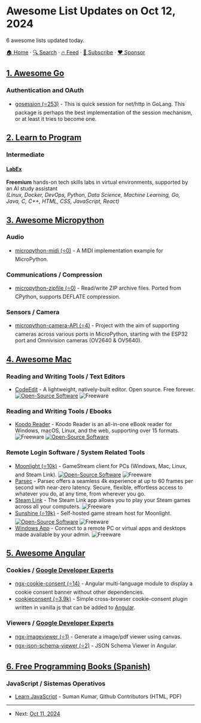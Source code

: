 # Awesome List Updates on Oct 12, 2024

6 awesome lists updated today.

[🏠 Home](/README.md) · [🔍 Search](https://www.trackawesomelist.com/search/) · [🔥 Feed](https://www.trackawesomelist.com/rss.xml) · [📮 Subscribe](https://trackawesomelist.us17.list-manage.com/subscribe?u=d2f0117aa829c83a63ec63c2f&id=36a103854c) · [❤️  Sponsor](https://github.com/sponsors/theowenyoung)



## [1. Awesome Go](/content/avelino/awesome-go/README.md)

### Authentication and OAuth

*   [gosession (⭐253)](https://github.com/Kwynto/gosession) - This is quick session for net/http in GoLang. This package is perhaps the best implementation of the session mechanism, or at least it tries to become one.

## [2. Learn to Program](/content/karlhorky/learn-to-program/README.md)

### Intermediate

#### [LabEx](https://labex.io)

**Freemium** hands-on tech skills labs in virtual environments, supported by an AI study assistant\
*(Linux, Docker, DevOps, Python, Data Science, Machine Learning, Go, Java, C, C++, HTML, CSS, JavaScript, React)*

## [3. Awesome Micropython](/content/mcauser/awesome-micropython/README.md)

### Audio

*   [micropython-midi (⭐0)](https://github.com/EMATech/micropython-midi) - A MIDI implementation example for MicroPython.

### Communications / Compression

*   [micropython-zipfile (⭐0)](https://github.com/jonnor/micropython-zipfile) - Read/write ZIP archive files. Ported from CPython, supports DEFLATE compression.

### Sensors / Camera

*   [micropython-camera-API (⭐4)](https://github.com/cnadler86/micropython-camera-API) - Project with the aim of supporting cameras across various ports in MicroPython, starting with the ESP32 port and Omnivision cameras (OV2640 & OV5640).

## [4. Awesome Mac](/content/jaywcjlove/awesome-mac/README.md)

### Reading and Writing Tools / Text Editors

*   [CodeEdit](https://www.codeedit.app/) - A lightweight, natively-built editor. Open source. Free forever. [![Open-Source Software](https://jaywcjlove.github.io/sb/ico/min-oss.svg "Open Source Software")](https://github.com/CodeEditApp/CodeEdit) ![Freeware](https://jaywcjlove.github.io/sb/ico/min-free.svg "Freeware")

### Reading and Writing Tools / Ebooks

*   [Koodo Reader](https://www.koodoreader.com/en) - Koodo Reader is an all-in-one eBook reader for Windows, macOS, Linux, and the web, supporting over 15 formats. ![Freeware](https://jaywcjlove.github.io/sb/ico/min-free.svg "Freeware") [![Open-Source Software](https://jaywcjlove.github.io/sb/ico/min-oss.svg "Open Source Software")](https://github.com/koodo-reader/koodo-reader)

### Remote Login Software / System Related Tools

*   [Moonlight (⭐10k)](https://github.com/moonlight-stream/moonlight-qt) - GameStream client for PCs (Windows, Mac, Linux, and Steam Link). [![Open-Source Software](https://jaywcjlove.github.io/sb/ico/min-oss.svg "Open Source Software")](https://github.com/moonlight-stream/moonlight-qt) ![Freeware](https://jaywcjlove.github.io/sb/ico/min-free.svg "Freeware")
*   [Parsec](https://parsec.app) - Parsec offers a seamless 4k experience at up to 60 frames per second with near-zero latency. Secure, flexible, effortless access to whatever you do, at any time, from wherever you go.
*   [Steam Link](https://apps.apple.com/us/app/steam-link/id1246969117) - The Steam Link app allows you to play your Steam games across all your computers. ![Freeware](https://jaywcjlove.github.io/sb/ico/min-free.svg "Freeware")
*   [Sunshine (⭐19k)](https://github.com/LizardByte/Sunshine) - Self-hosted game stream host for Moonlight. [![Open-Source Software](https://jaywcjlove.github.io/sb/ico/min-oss.svg "Open Source Software")](https://github.com/LizardByte/Sunshine) ![Freeware](https://jaywcjlove.github.io/sb/ico/min-free.svg "Freeware")
*   [Windows App](https://apps.apple.com/us/app/windows-app/id1295203466) - Connect to a remote PC or virtual apps and desktops made available by your admin. ![Freeware](https://jaywcjlove.github.io/sb/ico/min-free.svg "Freeware")

## [5. Awesome Angular](/content/PatrickJS/awesome-angular/README.md)

### Cookies / [Google Developer Experts](https://developers.google.com/experts/all/technology/web-technologies)

*   [ngx-cookie-consent (⭐14)](https://github.com/giacomo/ngx-cookie-consent) - Angular multi-language module to display a cookie consent banner without other dependencies.
*   [cookieconsent (⭐3.9k)](https://github.com/orestbida/cookieconsent) - Simple cross-browser cookie-consent plugin written in vanilla js that can be added to [Angular](https://cookieconsent.orestbida.com/essential/getting-started.html#angular).

### Viewers / [Google Developer Experts](https://developers.google.com/experts/all/technology/web-technologies)

*   [ngx-imageviewer (⭐1)](https://github.com/viobui/ngx-imageviewer) - Generate a image/pdf viewer using canvas.
*   [ngx-json-schema-viewer (⭐2)](https://github.com/jy95/ngx-json-schema-viewer) - JSON Schema Viewer in Angular.

## [6. Free Programming Books (Spanish)](/content/EbookFoundation/free-programming-books/books/free-programming-books-es/README.md)

### JavaScript / Sistemas Operativos

*   [Learn JavaScript](https://javascript.sumankunwar.com.np/es) - Suman Kumar, Github Contributors (HTML, PDF)

---

- Next: [Oct 11, 2024](/content/2024/10/11/README.md)